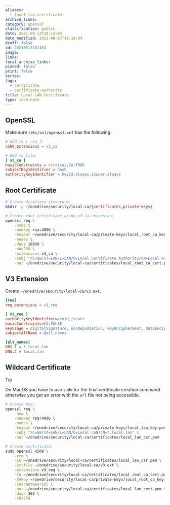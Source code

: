 ```yaml
---
aliases:
  - local-lan-certificate
archive_links: 
category: openssl
classification: public
date: 2021-08-13T18:14:04
date_modified: 2021-08-13T18:14:04
draft: false
id: 20210813181404
image: 
links: 
local_archive_links: 
pinned: false
print: false
series: 
tags:
  - certificate
  - certificate-authority
title: Local LAN Certificate
type: tech-note
---
```


## OpenSSL

Make sure `/etc/ssl/openssl.cnf` has the following:

```ini
# Add to [ req ]:
x509_extensions = v3_ca

# Add to file:
[ v3_ca ]
basicConstraints = critical,CA:TRUE
subjectKeyIdentifier = hash
authorityKeyIdentifier = keyid:always,issuer:always
```

## Root Certificate

```sh
# Create directory structure:
mkdir -p ~/onedrive/security/local-ca/{certificates,private-keys}

# Create root certificate using v3_ca extension:
openssl req \
    -x509 \
    -newkey rsa:4096 \
    -keyout ~/onedrive/security/local-ca/private-keys/local_root_ca_key.pem \
    -nodes \
    -days 10950 \
    -sha256 \
    -extensions v3_ca \
    -subj "/C=GB/ST=LAN/L=LAN/O=Local Certificate Authority/CN=Local Root CA" \
    -out ~/onedrive/security/local-ca/certificates/local_root_ca_cert.pem
```

## V3 Extension

Create `~/onedrive/security/local-ca/v3.ext`.

```ini
[req]
req_extensions = v3_req

[ v3_req ]
authorityKeyIdentifier=keyid,issuer
basicConstraints=CA:FALSE
keyUsage = digitalSignature, nonRepudiation, keyEncipherment, dataEncipherment
subjectAltName = @alt_names

[alt_names]
DNS.1 = *.local.lan
DNS.2 = local.lan
```

## Wildcard Certificate

> [!tip]
> On MacOS you have to use `sudo` for the final certificate creation command otherwise you get an error with the `srl` file not being accessible.

```sh
# Create key:
openssl req \
    -new \
    -newkey rsa:4096 \
    -nodes \
    -keyout ~/onedrive/security/local-ca/private-keys/local_lan_key.pem \
    -subj "/C=GB/ST=LAN/L=LAN/O=Local LAN/CN=*.local.lan" \
    -out ~/onedrive/security/local-ca/certificates/local_lan_csr.pem

# Create certificate:
sudo openssl x509 \
    -req \
    -in ~/onedrive/security/local-ca/certificates/local_lan_csr.pem \
    -extfile ~/onedrive/security/local-ca/v3.ext \
    -extensions v3_req \
    -CA ~/onedrive/security/local-ca/certificates/local_root_ca_cert.pem \
    -CAkey ~/onedrive/security/local-ca/private-keys/local_root_ca_key.pem \
    -CAcreateserial \
    -out ~/onedrive/security/local-ca/certificates/local_lan_cert.pem \
    -days 365 \
    -sha256
```
